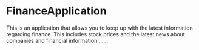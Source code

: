 # FinanceApplication
This is an application that allows you to keep up with the latest information regarding finance. This includes stock prices and the latest news about companies and financial information
......
